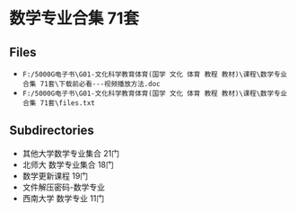 # 数学专业合集 71套

## Files

- `F:/5000G电子书\G01-文化科学教育体育(国学 文化 体育 教程 教材)\课程\数学专业合集 71套\下载前必看---视频播放方法.doc`
- `F:/5000G电子书\G01-文化科学教育体育(国学 文化 体育 教程 教材)\课程\数学专业合集 71套\files.txt`

## Subdirectories

- 其他大学数学专业集合  21门
- 北师大 数学专业集合 18门
- 数学更新课程 19门
- 文件解压密码-数学专业
- 西南大学 数学专业 11门
